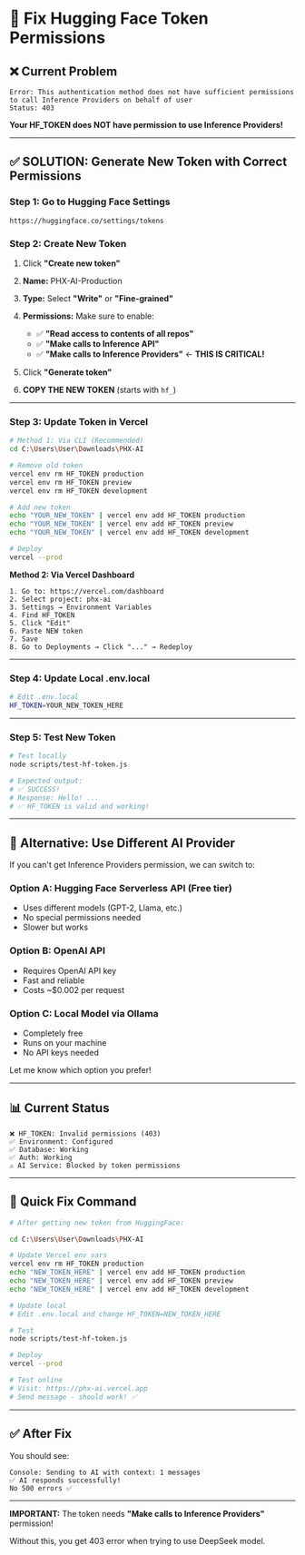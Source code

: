 # 🔑 Fix Hugging Face Token Permissions

## ❌ Current Problem

```
Error: This authentication method does not have sufficient permissions 
to call Inference Providers on behalf of user
Status: 403
```

**Your HF_TOKEN does NOT have permission to use Inference Providers!**

---

## ✅ SOLUTION: Generate New Token with Correct Permissions

### Step 1: Go to Hugging Face Settings
```
https://huggingface.co/settings/tokens
```

### Step 2: Create New Token

1. Click **"Create new token"**
2. **Name:** PHX-AI-Production
3. **Type:** Select **"Write"** or **"Fine-grained"**
4. **Permissions:** Make sure to enable:
   - ✅ **"Read access to contents of all repos"**
   - ✅ **"Make calls to Inference API"**
   - ✅ **"Make calls to Inference Providers"** ← **THIS IS CRITICAL!**

5. Click **"Generate token"**
6. **COPY THE NEW TOKEN** (starts with `hf_`)

---

### Step 3: Update Token in Vercel

```bash
# Method 1: Via CLI (Recommended)
cd C:\Users\User\Downloads\PHX-AI

# Remove old token
vercel env rm HF_TOKEN production
vercel env rm HF_TOKEN preview  
vercel env rm HF_TOKEN development

# Add new token
echo "YOUR_NEW_TOKEN" | vercel env add HF_TOKEN production
echo "YOUR_NEW_TOKEN" | vercel env add HF_TOKEN preview
echo "YOUR_NEW_TOKEN" | vercel env add HF_TOKEN development

# Deploy
vercel --prod
```

**Method 2: Via Vercel Dashboard**
```
1. Go to: https://vercel.com/dashboard
2. Select project: phx-ai
3. Settings → Environment Variables
4. Find HF_TOKEN
5. Click "Edit"
6. Paste NEW token
7. Save
8. Go to Deployments → Click "..." → Redeploy
```

---

### Step 4: Update Local .env.local

```bash
# Edit .env.local
HF_TOKEN=YOUR_NEW_TOKEN_HERE
```

---

### Step 5: Test New Token

```bash
# Test locally
node scripts/test-hf-token.js

# Expected output:
# ✅ SUCCESS!
# Response: Hello! ...
# ✅ HF_TOKEN is valid and working!
```

---

## 🎯 Alternative: Use Different AI Provider

If you can't get Inference Providers permission, we can switch to:

### Option A: Hugging Face Serverless API (Free tier)
- Uses different models (GPT-2, Llama, etc.)
- No special permissions needed
- Slower but works

### Option B: OpenAI API
- Requires OpenAI API key
- Fast and reliable
- Costs ~$0.002 per request

### Option C: Local Model via Ollama
- Completely free
- Runs on your machine
- No API keys needed

Let me know which option you prefer!

---

## 📊 Current Status

```
❌ HF_TOKEN: Invalid permissions (403)
✅ Environment: Configured
✅ Database: Working  
✅ Auth: Working
⚠️ AI Service: Blocked by token permissions
```

---

## 🔄 Quick Fix Command

```bash
# After getting new token from HuggingFace:

cd C:\Users\User\Downloads\PHX-AI

# Update Vercel env vars
vercel env rm HF_TOKEN production
echo "NEW_TOKEN_HERE" | vercel env add HF_TOKEN production
echo "NEW_TOKEN_HERE" | vercel env add HF_TOKEN preview
echo "NEW_TOKEN_HERE" | vercel env add HF_TOKEN development

# Update local
# Edit .env.local and change HF_TOKEN=NEW_TOKEN_HERE

# Test
node scripts/test-hf-token.js

# Deploy
vercel --prod

# Test online
# Visit: https://phx-ai.vercel.app
# Send message - should work! ✅
```

---

## ✅ After Fix

You should see:
```
Console: Sending to AI with context: 1 messages
✅ AI responds successfully!
No 500 errors ✅
```

---

**IMPORTANT:** The token needs **"Make calls to Inference Providers"** permission!

Without this, you get 403 error when trying to use DeepSeek model.

